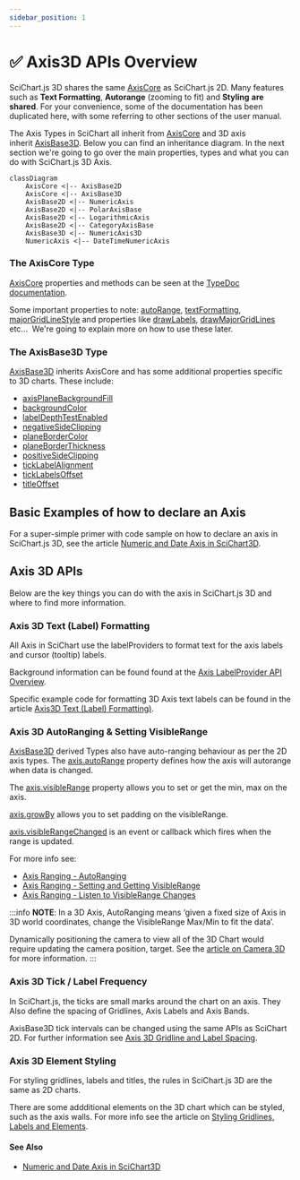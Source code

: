 ```yaml
---
sidebar_position: 1
---
```


# ✅ Axis3D APIs Overview

SciChart.js 3D shares the same [AxisCore](https://www.scichart.com/documentation/js/current/typedoc/classes/axiscore.html) as SciChart.js 2D. Many features such as **Text Formatting**, **Autorange** (zooming to fit) and **Styling** **are** **shared**. For your convenience, some of the documentation has been duplicated here, with some referring to other sections of the user manual.

The Axis Types in SciChart all inherit from [AxisCore](https://www.scichart.com/documentation/js/current/typedoc/classes/axiscore.html) and 3D axis inherit [AxisBase3D](https://www.scichart.com/documentation/js/current/typedoc/classes/axisbase3d.html). Below you can find an inheritance diagram. In the next section we're going to go over the main properties, types and what you can do with SciChart.js 3D Axis.

```mermaid
classDiagram
    AxisCore <|-- AxisBase2D
    AxisCore <|-- AxisBase3D
    AxisBase2D <|-- NumericAxis
    AxisBase2D <|-- PolarAxisBase
    AxisBase2D <|-- LogarithmicAxis
    AxisBase2D <|-- CategoryAxisBase
    AxisBase3D <|-- NumericAxis3D
    NumericAxis <|-- DateTimeNumericAxis
```

### The AxisCore Type

[AxisCore](https://www.scichart.com/documentation/js/current/typedoc/classes/axiscore.html) properties and methods can be seen at the [TypeDoc documentation](https://www.scichart.com/documentation/js/current/typedoc/classes/axiscore.html). 

Some important properties to note: [autoRange](https://www.scichart.com/documentation/js/current/typedoc/classes/axiscore.html#autorange), [textFormatting](https://www.scichart.com/documentation/js/current/typedoc/classes/axiscore.html#textformatting), [majorGridLineStyle](https://www.scichart.com/documentation/js/current/typedoc/classes/axiscore.html#majorgridlinestyle) and properties like [drawLabels](https://www.scichart.com/documentation/js/current/typedoc/classes/axiscore.html#drawlabels), [drawMajorGridLines](https://www.scichart.com/documentation/js/current/typedoc/classes/axiscore.html#drawmajorgridlines) etc...  We're going to explain more on how to use these later.

### The AxisBase3D Type

[AxisBase3D](https://www.scichart.com/documentation/js/current/typedoc/classes/axisbase3d.html) inherits AxisCore and has some additional properties specific to 3D charts. These include:

*   [axisPlaneBackgroundFill](https://www.scichart.com/documentation/js/current/typedoc/classes/axisbase3d.html#axisplanebackgroundfill)
*   [backgroundColor](https://www.scichart.com/documentation/js/current/typedoc/classes/axisbase3d.html#backgroundcolor)
*   [labelDepthTestEnabled](https://www.scichart.com/documentation/js/current/typedoc/classes/axisbase3d.html#labeldepthtestenabled)
*   [negativeSideClipping](https://www.scichart.com/documentation/js/current/typedoc/classes/axisbase3d.html#negativesideclipping)
*   [planeBorderColor](https://www.scichart.com/documentation/js/current/typedoc/classes/axisbase3d.html#planebordercolor)
*   [planeBorderThickness](https://www.scichart.com/documentation/js/current/typedoc/classes/axisbase3d.html#planeborderthickness)
*   [positiveSideClipping](https://www.scichart.com/documentation/js/current/typedoc/classes/axisbase3d.html#positivesideclipping)
*   [tickLabelAlignment](https://www.scichart.com/documentation/js/current/typedoc/classes/axisbase3d.html#ticklabelalignment)
*   [tickLabelsOffset](https://www.scichart.com/documentation/js/current/typedoc/classes/axisbase3d.html#ticklabelsoffset)
*   [titleOffset](https://www.scichart.com/documentation/js/current/typedoc/classes/axisbase3d.html#titleoffset)

Basic Examples of how to declare an Axis
----------------------------------------

For a super-simple primer with code sample on how to declare an axis in SciChart.js 3D, see the article [Numeric and Date Axis in SciChart3D](/docs/3d-charts/axis-3d-api/numeric-and-date-axis-in-scichart-3d/index.md).

Axis 3D APIs
------------

Below are the key things you can do with the axis in SciChart.js 3D and where to find more information.

### Axis 3D Text (Label) Formatting

All Axis in SciChart use the labelProviders to format text for the axis labels and cursor (tooltip) labels.

Background information can be found found at the [Axis LabelProvider API Overview](/docs/2d-charts/axis-api/axis-labels/label-provider-api-overview/index.md).

Specific example code for formatting 3D Axis text labels can be found in the article [Axis3D Text (Label) Formatting)](/docs/3d-charts/axis-3d-api/axis-3d-text-label-formatting/index.md).

### Axis 3D AutoRanging & Setting VisibleRange

[AxisBase3D](https://www.scichart.com/documentation/js/current/typedoc/classes/axisbase3d.html) derived Types also have auto-ranging behaviour as per the 2D axis types. The [axis.autoRange](https://www.scichart.com/documentation/js/current/typedoc/classes/axisbase3d.html#autorange) property defines how the axis will autorange when data is changed.

The [axis.visibleRange](https://www.scichart.com/documentation/js/current/typedoc/classes/axisbase3d.html#visiblerange) property allows you to set or get the min, max on the axis.

[axis.growBy](https://www.scichart.com/documentation/js/current/typedoc/classes/axisbase3d.html#growby) allows you to set padding on the visibleRange.

[axis.visibleRangeChanged](https://www.scichart.com/documentation/js/current/typedoc/classes/axisbase3d.html#visiblerangechanged) is an event or callback which fires when the range is updated.

For more info see:

*   [Axis Ranging - AutoRanging](/docs/2d-charts/axis-api/ranging-scaling/auto-range/index.md)
*   [Axis Ranging - Setting and Getting VisibleRange](/docs/2d-charts/axis-api/ranging-scaling/set-range-zoom-to-fit/index.md)
*   [Axis Ranging - Listen to VisibleRange Changes](/docs/2d-charts/axis-api/ranging-scaling/listen-to-visible-range-changes/index.md)

:::info
**NOTE**: In a 3D Axis, AutoRanging means ‘given a fixed size of Axis in 3D world coordinates, change the VisibleRange Max/Min to fit the data’.

Dynamically positioning the camera to view all of the 3D Chart would require updating the camera position, target. See the [article on Camera 3D](/docs/3d-charts/scichart-3d-basics/scichart-surface-camera/index.md) for more information.
:::

### Axis 3D Tick / Label Frequency

In SciChart.js, the ticks are small marks around the chart on an axis. They Also define the spacing of Gridlines, Axis Labels and Axis Bands.

AxisBase3D tick intervals can be changed using the same APIs as SciChart 2D. For further information see [Axis 3D Gridline and Label Spacing](/docs/3d-charts/axis-3d-api/axis-3d-gridline-and-label-spacing-interval/index.md).

### Axis 3D Element Styling

For styling gridlines, labels and titles, the rules in SciChart.js 3D are the same as 2D charts.

There are some addditional elements on the 3D chart which can be styled, such as the axis walls. For more info see the article on [Styling Gridlines, Labels and Elements](/docs/2d-charts/styling-and-theming/style-chart-parts-in-code/index.md).

#### See Also

* [Numeric and Date Axis in SciChart3D](/docs/3d-charts/axis-3d-api/numeric-and-date-axis-in-scichart-3d/index.md)